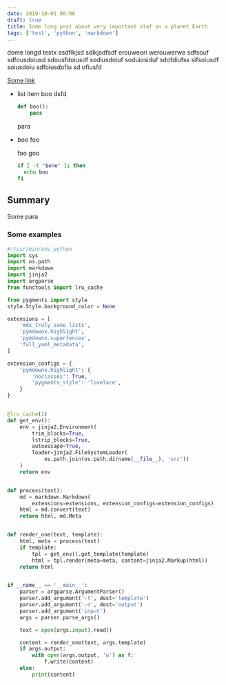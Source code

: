 ```yaml
---
date: 2019-10-01 00:00
draft: true
title: Some long post about very important staf on a planet Earth
tags: ['test', 'python', 'markdown']
...
```


dome longd testx asdflkjsd sdlkjsdfsdf erouweori werouwerwe
sdfsouf sdfousdoiusd sdousfdoiusdf sodiusdoiuf soduiosiduf sdofdiufss
sifsoiusdf soiusdoiu sdfoiusdofiu sd ofiusfd

[Some link](https://github.com/baverman)

* list item
  boo dsfd

  ```python
  def boo():
      pass
  ```

  para

* boo
  foo

  foo
  goo

  ```bash
  if [ -t "$one" ]; then
    echo boo
  fi
  ```

## Summary

Some para

### Some examples

```python
#!/usr/bin/env python
import sys
import os.path
import markdown
import jinja2
import argparse
from functools import lru_cache

from pygments import style
style.Style.background_color = None

extensions = [
    'mdx_truly_sane_lists',
    'pymdownx.highlight',
    'pymdownx.superfences',
    'full_yaml_metadata',
]

extension_configs = {
    'pymdownx.highlight': {
        'noclasses': True,
        'pygments_style': 'lovelace',
    }
}


@lru_cache(1)
def get_env():
    env = jinja2.Environment(
        trim_blocks=True,
        lstrip_blocks=True,
        autoescape=True,
        loader=jinja2.FileSystemLoader(
            os.path.join(os.path.dirname(__file__), 'src'))
    )
    return env


def process(text):
    md = markdown.Markdown(
        extensions=extensions, extension_configs=extension_configs)
    html = md.convert(text)
    return html, md.Meta


def render_one(text, template):
    html, meta = process(text)
    if template:
        tpl = get_env().get_template(template)
        html = tpl.render(meta=meta, content=jinja2.Markup(html))
    return html


if __name__ == '__main__':
    parser = argparse.ArgumentParser()
    parser.add_argument('-t', dest='template')
    parser.add_argument('-o', dest='output')
    parser.add_argument('input')
    args = parser.parse_args()

    text = open(args.input).read()

    content = render_one(text, args.template)
    if args.output:
        with open(args.output, 'w') as f:
            f.write(content)
    else:
        print(content)
```
